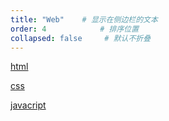 ```yaml
---
title: "Web"    # 显示在侧边栏的文本
order: 4            # 排序位置
collapsed: false     # 默认不折叠
---
```


[html](./html/)

[css](./css/)

[javacript](./javascript/)
